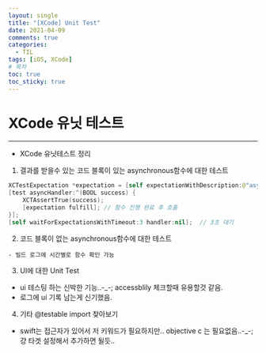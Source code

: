 ```yaml
---
layout: single
title: "[XCode] Unit Test"
date: 2021-04-09
comments: true
categories:
  - TIL
tags: [iOS, XCode]
# 목차
toc: true
toc_sticky: true
---
```


# XCode 유닛 테스트
---
* XCode 유닛테스트 정리
1. 결과를 받을수 있는 코드 블록이 있는 asynchronous함수에 대한 테스트
```swift
XCTestExpectation *expectation = [self expectationWithDescription:@"asynchronous unit test"];
[test asyncHandler:^(BOOL success) {
    XCTAssertTrue(success);
    [expectation fulfill]; // 함수 진행 완료 후 호출
}];
[self waitForExpectationsWithTimeout:3 handler:nil];  // 3초 대기
```  

2. 코드 블록이 없는 asynchronous함수에 대한 테스트  
```
- 빌드 로그에 시간별로 함수 확인 가능
```  

3. UI에 대한 Unit Test
- ui 테스팅 하는 신박한 기능..-_-; accessblily 체크할때 유용할것 같음.
- 로그에 ui 기록 남는게 신기했음.

4. 기타
@testable import 찾아보기
- swift는 접근자가 있어서 저 키워드가 필요하지만.. objective c 는 필요없음..-_-; 걍 타겟 설정해서 추가하면 될듯..



